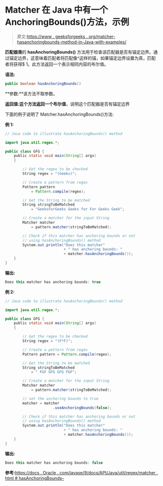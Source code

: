 # Matcher 在 Java 中有一个 AnchoringBounds()方法，示例

> 原文:[https://www . geeksforgeeks . org/matcher-hasanchoringbounds-method-in-Java-with-examples/](https://www.geeksforgeeks.org/matcher-hasanchoringbounds-method-in-java-with-examples/)

**匹配器类**的 **hasAnchoringBounds()** 方法用于检查该匹配器是否有锚定边界。通过锚定边界，这意味着匹配者将匹配像^这样的锚，如果锚定边界设置为真，匹配者将获得$ 1。此方法返回一个表示相同内容的布尔值。

**语法:**

```java
public boolean hasAnchoringBounds()

```

**参数:**该方法不取参数。

**返回值:**这个方法返回一个**布尔值**，说明这个匹配器是否有锚定边界

下面的例子说明了 Matcher.hasAnchoringBounds()方法:

**例 1:**

```java
// Java code to illustrate hasAnchoringBounds() method

import java.util.regex.*;

public class GFG {
    public static void main(String[] args)
    {

        // Get the regex to be checked
        String regex = "(Geeks)";

        // Create a pattern from regex
        Pattern pattern
            = Pattern.compile(regex);

        // Get the String to be matched
        String stringToBeMatched
            = "GeeksForGeeks Geeks for For Geeks Geek";

        // Create a matcher for the input String
        Matcher matcher
            = pattern.matcher(stringToBeMatched);

        // Check if this matcher has anchoring bounds or not
        // using hasAnchoringBounds() method
        System.out.println("Does this matcher"
                           + " has anchoring bounds: "
                           + matcher.hasAnchoringBounds());
    }
}
```

**输出:**

```java
Does this matcher has anchoring bounds: true

```

**例 2:**

```java
// Java code to illustrate hasAnchoringBounds() method

import java.util.regex.*;

public class GFG {
    public static void main(String[] args)
    {

        // Get the regex to be checked
        String regex = "(F*F)";

        // Create a pattern from regex
        Pattern pattern = Pattern.compile(regex);

        // Get the String to be matched
        String stringToBeMatched
            = " FGF GFG GFG FGF";

        // Create a matcher for the input String
        Matcher matcher
            = pattern.matcher(stringToBeMatched);

        // set the anchoring bounds to true
        matcher = matcher
                      .useAnchoringBounds(false);

        // Check if this matcher has anchoring bounds or not
        // using hasAnchoringBounds() method
        System.out.println("Does this matcher"
                           + " has anchoring bounds: "
                           + matcher.hasAnchoringBounds());
    }
}
```

**输出:**

```java
Does this matcher has anchoring bounds: false

```

**参考:**[https://docs . Oracle . com/javase/9/docs/API/Java/util/regex/matcher . html # hasAnchoringBounds–](https://docs.oracle.com/javase/9/docs/api/java/util/regex/Matcher.html#hasAnchoringBounds--)